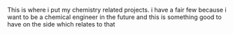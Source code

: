 This is where i put my chemistry related projects. i have a fair few because i want to be a chemical engineer in the future and this is something good to have on the side which relates to that
